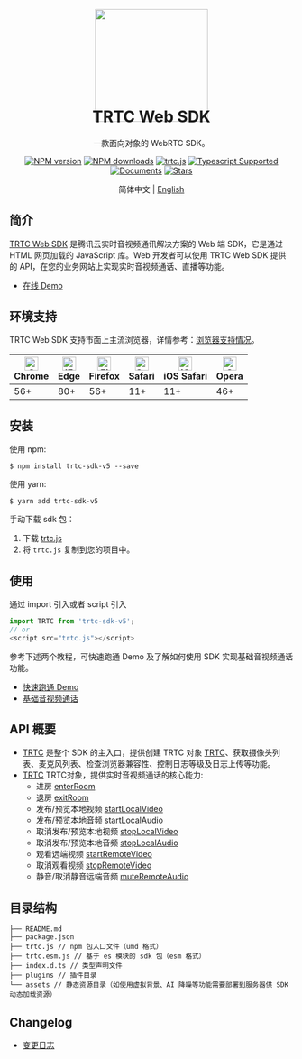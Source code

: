 <p align="center">
  <a href="https://cloud.tencent.com/document/product/647">
    <img width="200" src="https://web.sdk.qcloud.com/trtc/webrtc/assets/trtc.io-logo.png">
  </a>
</p>

<h1 align="center" style="margin-top: -40px">TRTC Web SDK</h1>

<div align="center">

一款面向对象的 WebRTC SDK。

[![NPM version](https://img.shields.io/npm/v/trtc-sdk-v5)](https://www.npmjs.com/package/trtc-sdk-v5) [![NPM downloads](https://img.shields.io/npm/dw/trtc-sdk-v5)](https://www.npmjs.com/package/trtc-sdk-v5) [![trtc.js](https://img.shields.io/bundlephobia/min/trtc-sdk-v5)](https://www.npmjs.com/package/trtc-sdk-v5) [![Typescript Supported](https://img.shields.io/badge/Typescript-Supported-blue)](https://www.npmjs.com/package/trtc-sdk-v5) [![Documents](https://img.shields.io/badge/-Documents-blue)](https://web.sdk.qcloud.com/trtc/webrtc/doc/en/index.html) [![Stars](https://img.shields.io/github/stars/tencentyun/TRTCSDK?style=social)](https://github.com/LiteAVSDK/TRTC_Web) 

</div>

<div align="center"> 简体中文 | <a href="https://github.com/LiteAVSDK/TRTC_Web/blob/main/v5/SDK/README.md" target="_blank"> English </a> </div>

## 简介

[TRTC Web SDK](https://web.sdk.qcloud.com/trtc/webrtc/v5/doc/zh-cn/index.html) 是腾讯云实时音视频通讯解决方案的 Web 端 SDK，它是通过 HTML 网页加载的 JavaScript 库。Web 开发者可以使用 TRTC Web SDK 提供的 API，在您的业务网站上实现实时音视频通话、直播等功能。

- [在线 Demo](https://trtc.tencentcloud.com/demo/homepage/#/home)

## 环境支持

TRTC Web SDK 支持市面上主流浏览器，详情参考：[浏览器支持情况](https://web.sdk.qcloud.com/trtc/webrtc/v5/doc/zh-cn/tutorial-05-info-browser.html)。

| [<img src="https://web.sdk.qcloud.com/trtc/webrtc/assets/logo/chrome_48x48.png" alt="Chrome" width="24px" height="24px" />](http://godban.github.io/browsers-support-badges/)<br/>Chrome | [<img src="https://web.sdk.qcloud.com/trtc/webrtc/assets/logo/edge_48x48.png" alt="IE / Edge" width="24px" height="24px" />](http://godban.github.io/browsers-support-badges/)<br/> Edge | [<img src="https://web.sdk.qcloud.com/trtc/webrtc/assets/logo/firefox_48x48.png" alt="Firefox" width="24px" height="24px" />](http://godban.github.io/browsers-support-badges/)<br/>Firefox | [<img src="https://web.sdk.qcloud.com/trtc/webrtc/assets/logo/safari_48x48.png" alt="Safari" width="24px" height="24px" />](http://godban.github.io/browsers-support-badges/)<br/>Safari | [<img src="https://web.sdk.qcloud.com/trtc/webrtc/assets/logo/safari-ios_48x48.png" alt="iOS Safari" width="24px" height="24px" />](http://godban.github.io/browsers-support-badges/)<br/>iOS Safari | [<img src="https://web.sdk.qcloud.com/trtc/webrtc/assets/logo/opera_48x48.png" alt="Opera" width="24px" height="24px" />](http://godban.github.io/browsers-support-badges/)<br/>Opera |
| --------- | --------- | --------- | --------- | --------- | --------- |
| 56+ | 80+ | 56+ | 11+ | 11+ | 46+ |

## 安装

使用 npm:
```
$ npm install trtc-sdk-v5 --save
```

使用 yarn:
```
$ yarn add trtc-sdk-v5
```

手动下载 sdk 包：

1. 下载 [trtc.js](https://www.unpkg.com/trtc-sdk-v5@latest/trtc.js)
2. 将 `trtc.js` 复制到您的项目中。

## 使用

通过 import 引入或者 script 引入

```js
import TRTC from 'trtc-sdk-v5';
// or
<script src="trtc.js"></script>
```

参考下述两个教程，可快速跑通 Demo 及了解如何使用 SDK 实现基础音视频通话功能。

- [快速跑通 Demo](https://web.sdk.qcloud.com/trtc/webrtc/v5/doc/zh-cn/tutorial-10-basic-get-started-with-demo.html)
- [基础音视频通话](https://web.sdk.qcloud.com/trtc/webrtc/v5/doc/zh-cn/tutorial-11-basic-video-call.html)

## API 概要

- [TRTC](https://web.sdk.qcloud.com/trtc/webrtc/v5/doc/zh-cn/TRTC.html) 是整个 SDK 的主入口，提供创建 TRTC 对象 [TRTC](https://web.sdk.qcloud.com/trtc/webrtc/v5/doc/zh-cn/TRTC.html)、获取摄像头列表、麦克风列表、检查浏览器兼容性、控制日志等级及日志上传等功能。
- [TRTC](https://web.sdk.qcloud.com/trtc/webrtc/v5/doc/zh-cn/TRTC.html) TRTC对象，提供实时音视频通话的核心能力:
  - 进房 [enterRoom](https://web.sdk.qcloud.com/trtc/webrtc/v5/doc/zh-cn/TRTC.html#enterRoom)
  - 退房 [exitRoom](https://web.sdk.qcloud.com/trtc/webrtc/v5/doc/zh-cn/TRTC.html#exitRoom)
  - 发布/预览本地视频 [startLocalVideo](https://web.sdk.qcloud.com/trtc/webrtc/v5/doc/zh-cn/TRTC.html#startLocalVideo)
  - 发布/预览本地音频 [startLocalAudio](https://web.sdk.qcloud.com/trtc/webrtc/v5/doc/zh-cn/TRTC.html#startLocalAudio)
  - 取消发布/预览本地视频 [stopLocalVideo](https://web.sdk.qcloud.com/trtc/webrtc/v5/doc/zh-cn/TRTC.html#stopLocalVideo)
  - 取消发布/预览本地音频 [stopLocalAudio](https://web.sdk.qcloud.com/trtc/webrtc/v5/doc/zh-cn/TRTC.html#stopLocalAudio)
  - 观看远端视频 [startRemoteVideo](https://web.sdk.qcloud.com/trtc/webrtc/v5/doc/zh-cn/TRTC.html#startRemoteVideo)
  - 取消观看视频 [stopRemoteVideo](https://web.sdk.qcloud.com/trtc/webrtc/v5/doc/zh-cn/TRTC.html#stopRemoteVideo)
  - 静音/取消静音远端音频 [muteRemoteAudio](https://web.sdk.qcloud.com/trtc/webrtc/v5/doc/zh-cn/TRTC.html#muteRemoteAudio)

## 目录结构

```
├── README.md
├── package.json
├── trtc.js // npm 包入口文件（umd 格式）
├── trtc.esm.js // 基于 es 模块的 sdk 包（esm 格式）
├── index.d.ts // 类型声明文件
├── plugins // 插件目录
└── assets // 静态资源目录（如使用虚拟背景、AI 降噪等功能需要部署到服务器供 SDK 动态加载资源）
```

## Changelog

- [变更日志](https://web.sdk.qcloud.com/trtc/webrtc/v5/doc/zh-cn/tutorial-01-info-changelog.html)
